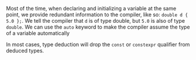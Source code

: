 Most of the time, when declaring and initializing a variable at the same point, we provide redundant information to the compiler, like so:
`double d { 5.0 };`. We tell the compiler that `d` is of type double, but `5.0` is also of type `double`.
We can use the `auto` keyword to make the compiler assume the type of a variable automatically

In most cases, type deduction will drop the `const` or `constexpr` qualifier from deduced types.